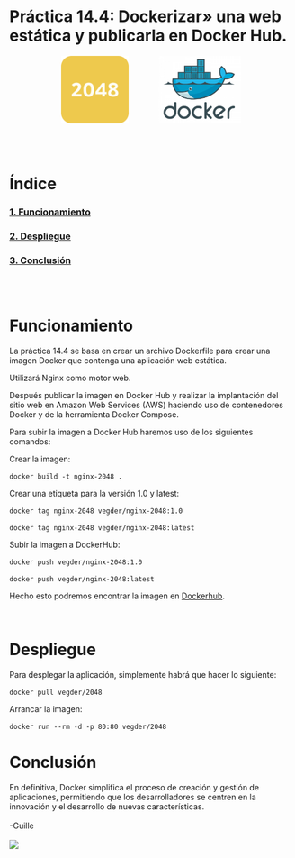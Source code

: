 # Práctica 14.4: Dockerizar» una web estática y publicarla en Docker Hub.
<p align="center">
<img src="https://raw.githubusercontent.com/drain113/pictures/main/Fotos/2048_logo.svg.png" width="" height="120" style="margin-right: 50px;" />
<img src="https://raw.githubusercontent.com/drain113/pictures/main/Fotos/homepage-docker-logo.png" width="" height="120" />

<br>   <br/>  


# Índice

### [1. Funcionamiento](#funcionamiento)

### [2. Despliegue](#despliegue)

### [3. Conclusión](#conclusión)

<br> <br>  

# Funcionamiento
La práctica 14.4 se basa en crear un archivo Dockerfile para crear una imagen Docker que contenga una aplicación web estática.  

Utilizará Nginx como motor web.

Después publicar la imagen en Docker Hub y realizar la implantación del sitio web en Amazon Web Services (AWS) haciendo uso de contenedores Docker y de la herramienta Docker Compose.

Para subir la imagen a Docker Hub haremos uso de los siguientes comandos:

Crear la imagen:

```docker
docker build -t nginx-2048 .
```

Crear una etiqueta para la versión 1.0 y latest:

```docker
docker tag nginx-2048 vegder/nginx-2048:1.0
```
```docker
docker tag nginx-2048 vegder/nginx-2048:latest
```
Subir la imagen a DockerHub:
```docker
docker push vegder/nginx-2048:1.0
```
```docker
docker push vegder/nginx-2048:latest
```
Hecho esto podremos encontrar la imagen en [Dockerhub](https://hub.docker.com/repository/docker/vegder/2048/general).

<br>

# Despliegue
Para desplegar la aplicación, simplemente habrá que hacer lo siguiente:

```docker-compose
docker pull vegder/2048
```
Arrancar la imagen:
```docker-compose
docker run --rm -d -p 80:80 vegder/2048 
```
# Conclusión

En definitiva, Docker simplifica el proceso de creación y gestión de aplicaciones, permitiendo que los desarrolladores se centren en la innovación y el desarrollo de nuevas características.  
<br>
-Guille  
<br>
 [![](https://preview.redd.it/enr7hhg3zku81.png?auto=webp&s=fc017e6a82f91cc81ab3dd7d0388ef57bfd72c30)](https://github.com/drain113)
